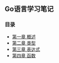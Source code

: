 ## Go语言学习笔记
### 目录

- [第一章  概述](chapter1.md)
- [第二章  类型](chapter2.md)
- [第三章 表达式](chapter3.md)
- [第四章 函数](chapter4.md)